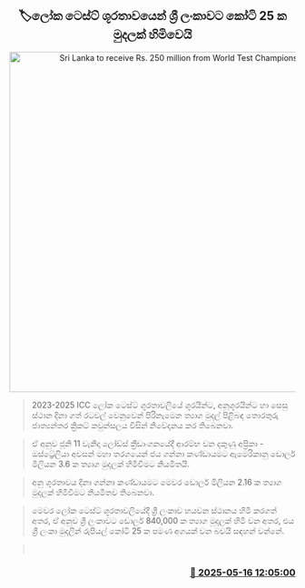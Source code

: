 <p align='center'><b><h2 align='center' title='Sri Lanka to receive Rs. 250 million from World Test Championship'>🏷ලෝක ටෙස්ට් ශූරතාවයෙන් ශ්‍රී ලංකාවට කෝටි 25 ක මුදලක් හිමිවෙයි</h2></b></p>
<p align='center'><img src='https://helakuru.sgp1.cdn.digitaloceanspaces.com/esana/images/lib/srilanka-test-team.jpg' width='600' alt='Sri Lanka to receive Rs. 250 million from World Test Championship'></p>

> 2023-2025 ICC ලෝක ටෙස්ට් ශූරතාවලියේ ශූරයින්ට, අනූශූරයින්ට හා සෙසු ස්ථාන දිනා ගත් රටවල් වෙනුවෙන් පිරිනැමෙන ත්‍යාග මුදල් පිළිබඳ තොරතුරු ජාත්‍යන්තර ක්‍රිකට් කවුන්සලය විසින් නිවේදනය කර තිබෙනවා.

> ඒ අනුව ජූනි 11 වැනිදා ලෝඩ්ස් ක්‍රීඩාංගනයේදී ආරම්භ වන දකුණු අප්‍රිකා - ඔස්ට්‍රේලියා අවසන් මහා තරගයෙන් ජය ගන්නා කණ්ඩායමට ඇමෙරිකානු ඩොලර් මිලියන 3.6 ක ත්‍යාග මුදලක් හිමිවීමට නියමිතයි.

> අනු ශූරතාවය දිනා ගන්නා කණ්ඩායමට මෙවර ඩොලර් මිලියන 2.16 ක ත්‍යාග මුදලක් හිමිවීමට නියමිතව තිබෙනවා.

> මෙවර ලෝක ටෙස්ට් ශූරතාවලියේදී ශ්‍රී ලංකාව හයවන ස්ථානය හිමි කරගත් අතර, ඒ අනුව ශ්‍රී ලංකාවට ඩොලර් 840,000 ක ත්‍යාග මුදලක් හිමි වන අතර, එය ශ්‍රී ලංකා මුදලින් රුපියල් කෝටි 25 ක පමණ අගයක් වන බවයි සඳහන් වන්නේ.

>  



<h3 align='right'><a href='https://www.helakuru.lk/esana/p/110139/'>📅 2025-05-16 12:05:00</a></h3>
